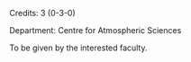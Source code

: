 Credits: 3 (0-3-0)

Department: Centre for Atmospheric Sciences

To be given by the interested faculty.